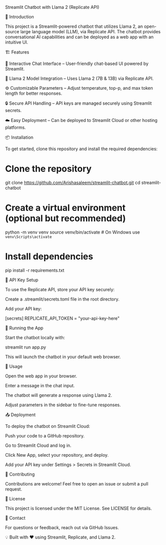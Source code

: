Streamlit Chatbot with Llama 2 (Replicate API)

🚀 Introduction

This project is a Streamlit-powered chatbot that utilizes Llama 2, an open-source large language model (LLM), via Replicate API. The chatbot provides conversational AI capabilities and can be deployed as a web app with an intuitive UI.

🏗️ Features

💬 Interactive Chat Interface – User-friendly chat-based UI powered by Streamlit.

🦙 Llama 2 Model Integration – Uses Llama 2 (7B & 13B) via Replicate API.

⚙️ Customizable Parameters – Adjust temperature, top-p, and max token length for better responses.

🔒 Secure API Handling – API keys are managed securely using Streamlit secrets.

☁️ Easy Deployment – Can be deployed to Streamlit Cloud or other hosting platforms.

📦 Installation

To get started, clone this repository and install the required dependencies:

# Clone the repository
git clone https://github.com/Arishasaleem/streamlit-chatbot.git
cd streamlit-chatbot

# Create a virtual environment (optional but recommended)
python -m venv venv
source venv/bin/activate  # On Windows use `venv\Scripts\activate`

# Install dependencies
pip install -r requirements.txt

🔑 API Key Setup

To use the Replicate API, store your API key securely:

Create a .streamlit/secrets.toml file in the root directory.

Add your API key:

[secrets]
REPLICATE_API_TOKEN = "your-api-key-here"

🚀 Running the App

Start the chatbot locally with:

streamlit run app.py

This will launch the chatbot in your default web browser.

📌 Usage

Open the web app in your browser.

Enter a message in the chat input.

The chatbot will generate a response using Llama 2.

Adjust parameters in the sidebar to fine-tune responses.

📤 Deployment

To deploy the chatbot on Streamlit Cloud:

Push your code to a GitHub repository.

Go to Streamlit Cloud and log in.

Click New App, select your repository, and deploy.

Add your API key under Settings > Secrets in Streamlit Cloud.

🤝 Contributing

Contributions are welcome! Feel free to open an issue or submit a pull request.

📄 License

This project is licensed under the MIT License. See LICENSE for details.

📧 Contact

For questions or feedback, reach out via GitHub Issues.

💡 Built with ❤️ using Streamlit, Replicate, and Llama 2.

